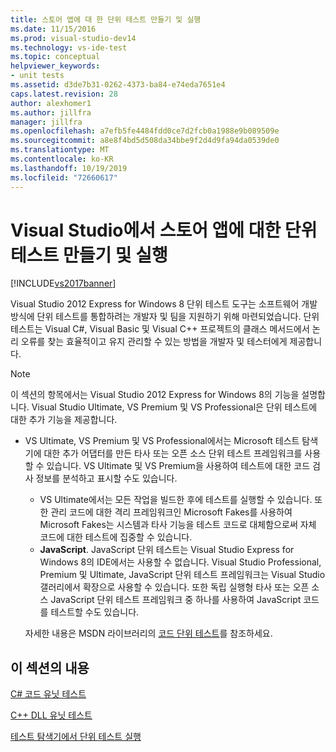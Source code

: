 ```yaml
---
title: 스토어 앱에 대 한 단위 테스트 만들기 및 실행
ms.date: 11/15/2016
ms.prod: visual-studio-dev14
ms.technology: vs-ide-test
ms.topic: conceptual
helpviewer_keywords:
- unit tests
ms.assetid: d3de7b31-0262-4373-ba84-e74eda7651e4
caps.latest.revision: 28
author: alexhomer1
ms.author: jillfra
manager: jillfra
ms.openlocfilehash: a7efb5fe4484fdd0ce7d2fcb0a1988e9b089509e
ms.sourcegitcommit: a8e8f4bd5d508da34bbe9f2d4d9fa94da0539de0
ms.translationtype: MT
ms.contentlocale: ko-KR
ms.lasthandoff: 10/19/2019
ms.locfileid: "72660617"
---
```

# <a name="create-and-run-unit-tests-for-a-store-app-in-visual-studio"></a>Visual Studio에서 스토어 앱에 대한 단위 테스트 만들기 및 실행
[!INCLUDE[vs2017banner](../includes/vs2017banner.md)]

Visual Studio 2012 Express for Windows 8 단위 테스트 도구는 소프트웨어 개발 방식에 단위 테스트를 통합하려는 개발자 및 팀을 지원하기 위해 마련되었습니다. 단위 테스트는 Visual C#, Visual Basic 및 Visual C++ 프로젝트의 클래스 메서드에서 논리 오류를 찾는 효율적이고 유지 관리할 수 있는 방법을 개발자 및 테스터에게 제공합니다.

> [!NOTE]
> 이 섹션의 항목에서는 Visual Studio 2012 Express for Windows 8의 기능을 설명합니다. Visual Studio Ultimate, VS Premium 및 VS Professional은 단위 테스트에 대한 추가 기능을 제공합니다.
>
> - VS Ultimate, VS Premium 및 VS Professional에서는 Microsoft 테스트 탐색기에 대한 추가 어댑터를 만든 타사 또는 오픈 소스 단위 테스트 프레임워크를 사용할 수 있습니다. VS Ultimate 및 VS Premium을 사용하여 테스트에 대한 코드 검사 정보를 분석하고 표시할 수도 있습니다.
>   - VS Ultimate에서는 모든 작업을 빌드한 후에 테스트를 실행할 수 있습니다. 또한 관리 코드에 대한 격리 프레임워크인 Microsoft Fakes를 사용하여 Microsoft Fakes는 시스템과 타사 기능을 테스트 코드로 대체함으로써 자체 코드에 대한 테스트에 집중할 수 있습니다.
>   - **JavaScript**. JavaScript 단위 테스트는 Visual Studio Express for Windows 8의 IDE에서는 사용할 수 없습니다. Visual Studio Professional, Premium 및 Ultimate, JavaScript 단위 테스트 프레임워크는 Visual Studio 갤러리에서 확장으로 사용할 수 있습니다. 또한 독립 실행형 타사 또는 오픈 소스 JavaScript 단위 테스트 프레임워크 중 하나를 사용하여 JavaScript 코드를 테스트할 수도 있습니다.
>
>   자세한 내용은 MSDN 라이브러리의 [코드 단위 테스트](../test/unit-test-your-code.md)를 참조하세요.

## <a name="in-this-section"></a>이 섹션의 내용
 [C# 코드 유닛 테스트](../test/unit-testing-visual-csharp-code-in-a-store-app.md)

 [C++ DLL 유닛 테스트](../test/unit-testing-a-visual-cpp-dll-for-store-apps.md)

 [테스트 탐색기에서 단위 테스트 실행](../test/run-unit-tests-for-store-apps-in-visual-studio.md)
